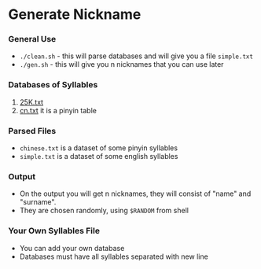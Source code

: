 # Generate Nickname

### General Use
- `./clean.sh` - this will parse databases and will give you a file `simple.txt`
- `./gen.sh` - this will give you n nicknames that you can use later
### Databases of Syllables
1. [25K.txt](https://github.com/gautesolheim/25000-syllabified-words-list)
2. [cn.txt](https://yoyochinese.com/chinese-learning-tools/Mandarin-Chinese-pronunciation-lesson/pinyin-chart-table) it is a pinyin table
### Parsed Files
- `chinese.txt` is a dataset of some pinyin syllables
- `simple.txt` is a dataset of some english syllables
### Output 
- On the output you will get n nicknames, they will consist of "name" and "surname".
- They are chosen randomly, using `$RANDOM` from shell
### Your Own Syllables File
- You can add your own database
- Databases must have all syllables separated with new line
